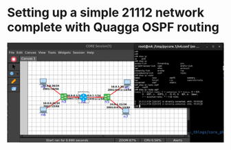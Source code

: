 # Setting up a simple 21112 network complete with Quagga OSPF routing


![core in docker](./images/docker_install_of_core_and_quag-vtysh.png)